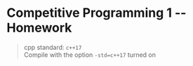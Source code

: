 # Competitive Programming 1 -- Homework

> cpp standard: `c++17` <br>
> Compile with the option `-std=c++17` turned on
